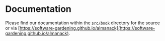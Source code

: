 # Documentation

Please find our documentation within the [`src/book`](lmanack/tree/main/src/book) directory for the source or via [https://software-gardening.github.io/almanack](https://software-gardening.github.io/almanack).
